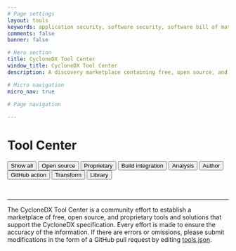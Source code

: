 ```yaml
---
# Page settings
layout: tools
keywords: application security, software security, software bill of material, SBOM, BOM, open source, supply chain, specification, spdx, license, package url, purl, cpe
comments: false
banner: false

# Hero section
title: CycloneDX Tool Center
window_title: CycloneDX Tool Center
description: A discovery marketplace containing free, open source, and proprietary tools and solutions that support the CycloneDX specification.

# Micro navigation
micro_nav: true

# Page navigation
    
---
```


# Tool Center

<p><span id="category-description"></span></p>

<div id="button-container">
  <button class="btn active" onclick="filterSelection('all')"> Show all <span id="btn-badge-all" class="badge"></span></button>
  <button class="btn" onclick="filterSelection('opensource', 'Open source tools that support CycloneDX')"> Open source <span id="btn-badge-opensource" class="badge"></span></button>
  <button class="btn" onclick="filterSelection('proprietary', 'Proprietary tools that support CycloneDX')"> Proprietary <span id="btn-badge-proprietary" class="badge"></span></button>
  <button class="btn" onclick="filterSelection('build-integration', 'Tools that integrate with build systems and package managers')"> Build integration <span id="btn-badge-build-integration" class="badge"></span></button>
  <button class="btn" onclick="filterSelection('analysis', 'Tools that can analyze CycloneDX SBOMs')"> Analysis <span id="btn-badge-analysis" class="badge"></span></button>
  <button class="btn" onclick="filterSelection('author', 'Tools that human authors can use to create CycloneDX SBOMs')"> Author <span id="btn-badge-author" class="badge"></span></button>
  <button class="btn" onclick="filterSelection('github-action', 'GitHub actions which produce CycloneDX SBOMS')"> GitHub action <span id="btn-badge-github-action" class="badge"></span></button>
  <button class="btn" onclick="filterSelection('transform', 'Tools that transform CycloneDX into other formats or that transform other formats into CycloneDX')"> Transform <span id="btn-badge-transform" class="badge"></span></button>
  <button class="btn" onclick="filterSelection('library', 'Modular components that can programmatically create, parse, or validate CycloneDX SBOMs')"> Library <span id="btn-badge-library" class="badge"></span></button>
</div>

<div class="cards" id="tools">  
</div>

<p><br></p>

<hr>
The CycloneDX Tool Center is a community effort to establish a marketplace of free, open source, and proprietary tools 
and solutions that support the CycloneDX specification. Every effort is made to ensure the accuracy of the information. 
If there are errors or omissions, please submit modifications in the form of a GitHub  pull request by editing 
<a href="https://github.com/CycloneDX/cyclonedx.org/blob/master/tool-center/tools.json">tools.json</a>.
